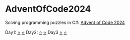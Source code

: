 # AdventOfCode2024
Solving programming puzzles in C#: [Advent of Code 2024](https://adventofcode.com/2024)

Day1: [⭐](src/Day01Part1.cs) [⭐](src/Day01Part2.cs)
Day2: [⭐](src/Day02Part1.cs) [⭐](src/Day02Part2.cs)
Day3  [⭐](src/Day03Part1.cs) [⭐](src/Day03Part2.cs)
